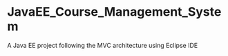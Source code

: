 # JavaEE_Course_Management_System
A Java EE project following the MVC architecture using Eclipse IDE
